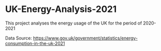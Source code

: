 # UK-Energy-Analysis-2021
This project analyses the energy usage of the UK for the period of 2020-2021

Data Source: https://www.gov.uk/government/statistics/energy-consumption-in-the-uk-2021
